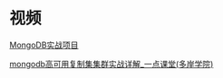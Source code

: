 




# 视频

  [MongoDB实战项目](https://www.bilibili.com/video/av58235715/?spm_id_from=333.788.videocard.23)
  
  [mongodb高可用复制集集群实战详解_一点课堂(多岸学院)](https://www.bilibili.com/video/av52447710/?spm_id_from=333.788.videocard.11)
